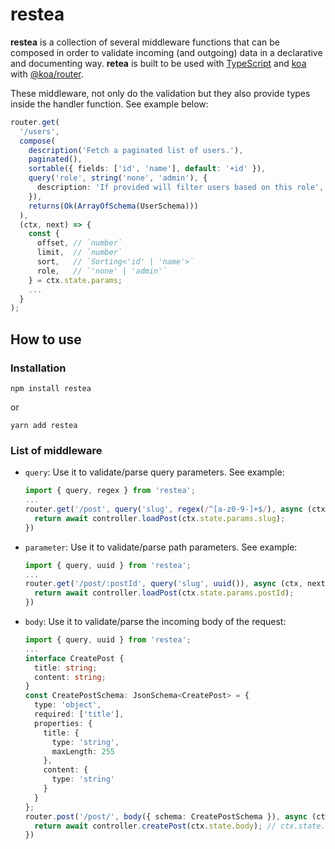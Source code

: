 # restea
**restea** is a collection of several middleware functions that can be composed in order to validate incoming (and outgoing) data in a declarative and documenting way. **retea** is built to be used with [TypeScript](https://github.com/microsoft/TypeScript) and [koa](https://github.com/koajs/koa) with [@koa/router](https://github.com/koajs/router).

These middleware, not only do the validation but they also provide types inside the handler function. See example below:

```ts
router.get(
  '/users',
  compose(
    description('Fetch a paginated list of users.'),
    paginated(),
    sortable({ fields: ['id', 'name'], default: '+id' }),
    query('role', string('none', 'admin'), {
      description: 'If provided will filter users based on this role',
    }),
    returns(Ok(ArrayOfSchema(UserSchema)))
  ),
  (ctx, next) => {
    const {
      offset, // `number`
      limit,  // `number`
      sort,   // `Sorting<'id' | 'name'>`
      role,   // `'none' | 'admin'`
    } = ctx.state.params;
    ...
  }
);
```

## How to use
### Installation
```
npm install restea
```
or
```
yarn add restea
```
### List of middleware
* `query`: Use it to validate/parse query parameters. See example:
  
  ```ts
  import { query, regex } from 'restea';
  ...
  router.get('/post', query('slug', regex(/^[a-z0-9-]+$/), async (ctx, next) => {
    return await controller.loadPost(ctx.state.params.slug);
  })
  ```
* `parameter`: Use it to validate/parse path parameters. See example:
  
  ```ts
  import { query, uuid } from 'restea';
  ...
  router.get('/post/:postId', query('slug', uuid()), async (ctx, next) => {
    return await controller.loadPost(ctx.state.params.postId);
  })
  ```
* `body`: Use it to validate/parse the incoming body of the request:
  
  ```ts
  import { query, uuid } from 'restea';
  ...
  interface CreatePost {
    title: string;
    content: string;
  }
  const CreatePostSchema: JsonSchema<CreatePost> = {
    type: 'object',
    required: ['title'],
    properties: {
      title: {
        type: 'string',
        maxLength: 255
      },
      content: {
        type: 'string'
      }
    }
  };
  router.post('/post/', body({ schema: CreatePostSchema }), async (ctx, next) => {
    return await controller.createPost(ctx.state.body); // ctx.state.body is `CreatePost`
  })
  ```
